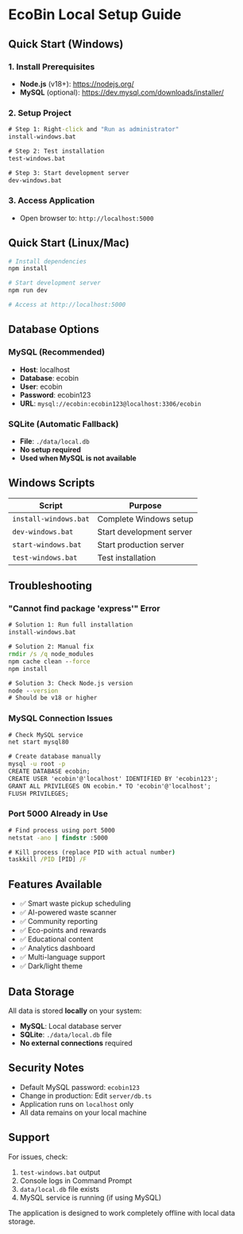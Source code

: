 # EcoBin Local Setup Guide

## Quick Start (Windows)

### 1. Install Prerequisites
- **Node.js** (v18+): https://nodejs.org/
- **MySQL** (optional): https://dev.mysql.com/downloads/installer/

### 2. Setup Project
```cmd
# Step 1: Right-click and "Run as administrator"
install-windows.bat

# Step 2: Test installation
test-windows.bat

# Step 3: Start development server
dev-windows.bat
```

### 3. Access Application
- Open browser to: `http://localhost:5000`

## Quick Start (Linux/Mac)

```bash
# Install dependencies
npm install

# Start development server
npm run dev

# Access at http://localhost:5000
```

## Database Options

### MySQL (Recommended)
- **Host**: localhost
- **Database**: ecobin
- **User**: ecobin
- **Password**: ecobin123
- **URL**: `mysql://ecobin:ecobin123@localhost:3306/ecobin`

### SQLite (Automatic Fallback)
- **File**: `./data/local.db`
- **No setup required**
- **Used when MySQL is not available**

## Windows Scripts

| Script | Purpose |
|--------|---------|
| `install-windows.bat` | Complete Windows setup |
| `dev-windows.bat` | Start development server |
| `start-windows.bat` | Start production server |
| `test-windows.bat` | Test installation |

## Troubleshooting

### "Cannot find package 'express'" Error
```cmd
# Solution 1: Run full installation
install-windows.bat

# Solution 2: Manual fix
rmdir /s /q node_modules
npm cache clean --force
npm install

# Solution 3: Check Node.js version
node --version
# Should be v18 or higher
```

### MySQL Connection Issues
```cmd
# Check MySQL service
net start mysql80

# Create database manually
mysql -u root -p
CREATE DATABASE ecobin;
CREATE USER 'ecobin'@'localhost' IDENTIFIED BY 'ecobin123';
GRANT ALL PRIVILEGES ON ecobin.* TO 'ecobin'@'localhost';
FLUSH PRIVILEGES;
```

### Port 5000 Already in Use
```cmd
# Find process using port 5000
netstat -ano | findstr :5000

# Kill process (replace PID with actual number)
taskkill /PID [PID] /F
```

## Features Available

- ✅ Smart waste pickup scheduling
- ✅ AI-powered waste scanner
- ✅ Community reporting
- ✅ Eco-points and rewards
- ✅ Educational content
- ✅ Analytics dashboard
- ✅ Multi-language support
- ✅ Dark/light theme

## Data Storage

All data is stored **locally** on your system:
- **MySQL**: Local database server
- **SQLite**: `./data/local.db` file
- **No external connections** required

## Security Notes

- Default MySQL password: `ecobin123`
- Change in production: Edit `server/db.ts`
- Application runs on `localhost` only
- All data remains on your local machine

## Support

For issues, check:
1. `test-windows.bat` output
2. Console logs in Command Prompt
3. `data/local.db` file exists
4. MySQL service is running (if using MySQL)

The application is designed to work completely offline with local data storage.